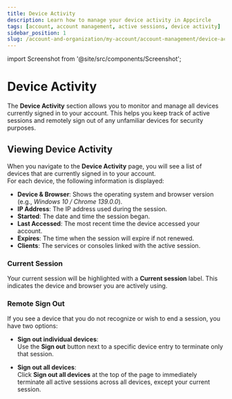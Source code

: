```yaml
---
title: Device Activity
description: Learn how to manage your device activity in Appcircle
tags: [account, account management, active sessions, device activity]
sidebar_position: 1
slug: /account-and-organization/my-account/account-management/device-activity
---
```


import Screenshot from '@site/src/components/Screenshot';

# Device Activity

The **Device Activity** section allows you to monitor and manage all devices currently signed in to your account. This helps you keep track of active sessions and remotely sign out of any unfamiliar devices for security purposes.

## Viewing Device Activity

When you navigate to the **Device Activity** page, you will see a list of devices that are currently signed in to your account.  
For each device, the following information is displayed:

- **Device & Browser**: Shows the operating system and browser version (e.g., *Windows 10 / Chrome 139.0.0*).
- **IP Address**: The IP address used during the session.
- **Started**: The date and time the session began.
- **Last Accessed**: The most recent time the device accessed your account.
- **Expires**: The time when the session will expire if not renewed.
- **Clients**: The services or consoles linked with the active session.

<Screenshot url="https://cdn.appcircle.io/docs/assets/BE6855-account1.png"/>

### Current Session

Your current session will be highlighted with a **Current session** label. This indicates the device and browser you are actively using.

### Remote Sign Out

If you see a device that you do not recognize or wish to end a session, you have two options:

- **Sign out individual devices**:  
  Use the **Sign out** button next to a specific device entry to terminate only that session.

- **Sign out all devices**:  
  Click **Sign out all devices** at the top of the page to immediately terminate all active sessions across all devices, except your current session.

<Screenshot url="https://cdn.appcircle.io/docs/assets/BE6855-account2.png"/>